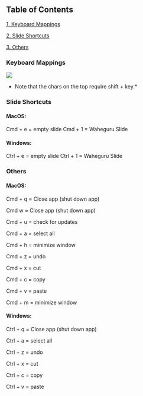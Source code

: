 ## Table of Contents

[1. Keyboard Mappings](#mappings)

[2. Slide Shortcuts](#slides)

[3. Others](#others)

### <a name="mappings">Keyboard Mappings</a>

![](./assets/img/help_images/web-desktop-keyboard-map.png)

- Note that the chars on the top require shift + key.\*

### <a name="slides">Slide Shortcuts</a>

#### MacOS:

Cmd + e = empty slide
Cmd + 1 = Waheguru Slide

#### Windows:

Ctrl + e = empty slide
Ctrl + 1 = Waheguru Slide

### <a name="others">Others</a>

#### MacOS:

Cmd + q = Close app (shut down app)

Cmd w = Close app (shut down app)

Cmd + u = check for updates

Cmd + a = select all

Cmd + h = minimize window

Cmd + z = undo

Cmd + x = cut

Cmd + c = copy

Cmd + v = paste

Cmd + m = minimize window

#### Windows:

Ctrl + q = Close app (shut down app)

Ctrl + a = select all

Ctrl + z = undo

Ctrl + x = cut

Ctrl + c = copy

Ctrl + v = paste

